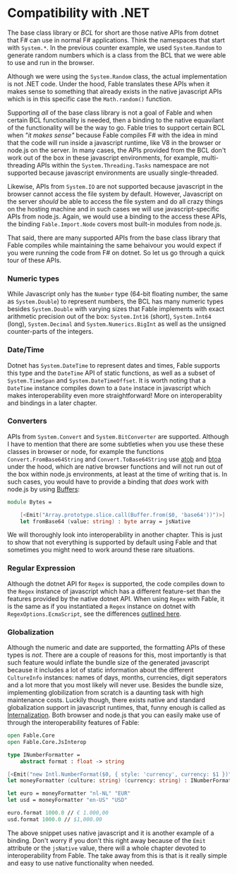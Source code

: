 # Compatibility with .NET

The base class library or *BCL* for short are those native APIs from dotnet that F# can use in normal F# applications. Think the namespaces that start with `System.*`. In the previous counter example, we used `System.Random` to generate random numbers which is a class from the BCL that we were able to use and run in the browser. 

Although we were using the `System.Random` class, the actual implementation is not .NET code. Under the hood, Fable translates these APIs when it makes sense to something that already exists in the native javascript APIs which is in this specific case the `Math.random()` function.

Supporting *all* of the base class library is not a goal of Fable and when certain BCL functionality is needed, then a binding to the native equavilant of the functionality will be the way to go. Fable tries to support certain BCL when *"it makes sense"* because Fable compiles F# with the idea in mind that the code will run inside a javascript runtime, like V8 in the browser or node.js on the server. In many cases, the APIs provided from the BCL don't work out of the box in these javascript environments, for example, multi-threading APIs within the `System.Threading.Tasks` namespace are not supported because javascript environments are usually single-threaded. 

Likewise, APIs from `System.IO` are not supported because javascript in the browser cannot access the file system by default. However, Javascript on the server *should* be able to access the file system and do all crazy things on the hosting machine and in such cases we will use javascript-specific APIs from node.js. Again, we would use a binding to the access these APIs, the binding `Fable.Import.Node` covers most built-in modules from node.js.

That said, there are many supported APIs from the base class library that Fable compiles while maintaining the same behaivour you would expect if you were running the code from F# on dotnet. So let us go through a quick tour of these APIs. 

### Numeric types 

While Javascript only has the `Number` type (64-bit floating number, the same as `System.Double`) to represent numbers, the BCL has many numeric types besides `System.Double` with varying sizes that Fable implements with exact arithmetic precision out of the box: `System.Int16` (short), `System.Int64` (long), `System.Decimal` and `System.Numerics.BigInt` as well as the unsigned counter-parts of the integers. 

### Date/Time

Dotnet has `System.DateTime` to represent dates and times, Fable supports this type and the `DateTime` API of static functions, as well as a subset of `System.TimeSpan` and `System.DateTimeOffset`. It is worth noting that a `DateTime` instance compiles down to a `Date` instace in javascript which makes interoperability even more straightforward! More on interoperablity and bindings in a later chapter.

### Converters 

APIs from `System.Convert` and `System.BitConverter` are supported. Although I have to mention that there are some subtleties when you use these these classes in browser or node, for example the functions `Convert.FromBase64String` and `Convert.ToBase64String` use [atob](https://developer.mozilla.org/en-US/docs/Web/API/WindowOrWorkerGlobalScope/atob) and [btoa](https://developer.mozilla.org/en-US/docs/Web/API/WindowOrWorkerGlobalScope/btoa) under the hood, which are native browser functions and will not run out of the box within node.js environments, at least at the time of writing that is. In such cases, you would have to provide a binding that *does* work with node.js by using [Buffers](https://nodejs.org/api/buffer.html#buffer_class_method_buffer_from_string_encoding):

```fsharp
module Bytes = 

    [<Emit("Array.prototype.slice.call(Buffer.from($0, 'base64'))")>]
    let fromBase64 (value: string) : byte array = jsNative  
```

We will thoroughly look into interoperability in another chapter. This is just to show that not everything is supported by default using Fable and that sometimes you might need to work around these rare situations.  

### Regular Expression

Although the dotnet API for `Regex` is supported, the code compiles down to the `Regex` instance of javascript which has a different feature-set than the features provided by the native dotnet API. When using `Regex` with Fable, it is the same as if you instantiated a `Regex` instance on dotnet with `RegexOptions.EcmaScript`, see the differences [outlined here](https://www.regular-expressions.info/dotnet.html).  

### Globalization 

Although the numeric and date are supported, the formatting APIs of these types is *not*. There are a couple of reasons for this, most importantly is that such feature would inflate the bundle size of the generated javascript because it includes a lot of static information about the different `CultureInfo` instances: names of days, months, currencies, digit seperators and a lot more that you most likely will never use. Besides the bundle size, implementing globilization from scratch is a daunting task with high maintenance costs. Luckily though, there exists native and standard globalization support in javascript runtimes, that, funny enough is called as [Internalization](https://developer.mozilla.org/en-US/docs/Web/JavaScript/Reference/Global_Objects/Intl). Both browser and node.js that you can easily make use of through the interoperability features of Fable:

```fsharp
open Fable.Core
open Fable.Core.JsInterop 

type INumberFormatter = 
    abstract format : float -> string 

[<Emit("new Intl.NumberFormat($0, { style: 'currency', currency: $1 })")>]
let moneyFormatter (culture: string) (currency: string) : INumberFormatter = jsNative

let euro = moneyFormatter "nl-NL" "EUR"
let usd = moneyFormatter "en-US" "USD"

euro.format 1000.0 // € 1.000,00
usd.format 1000.0 // $1,000.00
```

The above snippet uses native javascript and it is another example of a binding. Don't worry if you don't this right away because of the `Emit` attribute or the `jsNative` value, there will a whole chapter devoted to interoperability from Fable. The take away from this is that is it really simple and easy to use native functionality when needed. 